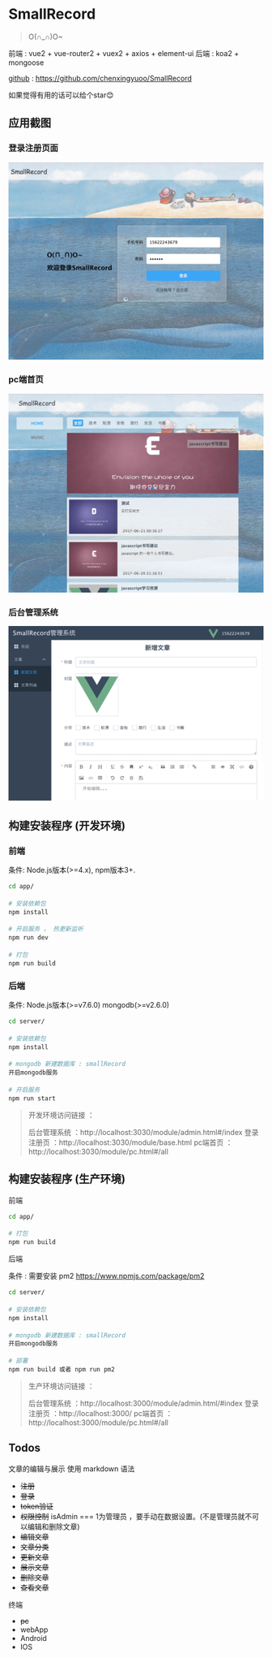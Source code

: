 # SmallRecord

> O(∩_∩)O~

前端 : vue2 + vue-router2 + vuex2 + axios + element-ui
后端 : koa2 + mongoose

[github](https://github.com/chenxingyuoo/SmallRecord) : https://github.com/chenxingyuoo/SmallRecord

如果觉得有用的话可以给个star😊

## 应用截图

### 登录注册页面

![](https://github.com/chenxingyuoo/markdown-image/blob/master/smallRecord/base.jpeg?raw=true)

### pc端首页

![](https://github.com/chenxingyuoo/markdown-image/blob/master/smallRecord/pc.jpeg?raw=true)

### 后台管理系统

![](https://github.com/chenxingyuoo/markdown-image/blob/master/smallRecord/admin.jpeg?raw=true)

## 构建安装程序 (开发环境)

### 前端

条件: Node.js版本(>=4.x), npm版本3+.

``` bash
cd app/

# 安装依赖包
npm install

# 开启服务 ， 热更新监听
npm run dev

# 打包
npm run build
```

### 后端

条件: Node.js版本(>=v7.6.0) mongodb(>=v2.6.0)

``` bash
cd server/

# 安装依赖包
npm install

# mongodb 新建数据库 : smallRecord
开启mongodb服务

# 开启服务
npm run start
```

> 开发环境访问链接 ：
>
> 后台管理系统 ：http://localhost:3030/module/admin.html#/index
> 登录注册页 ：http://localhost:3030/module/base.html
> pc端首页 ： http://localhost:3030/module/pc.html#/all


## 构建安装程序 (生产环境)

前端
``` bash
cd app/

# 打包
npm run build
```

后端

条件 : 需要安装 pm2 https://www.npmjs.com/package/pm2

``` bash
cd server/

# 安装依赖包
npm install

# mongodb 新建数据库 : smallRecord
开启mongodb服务

# 部署
npm run build 或者 npm run pm2

```

> 生产环境访问链接 ：
>
> 后台管理系统 ：http://localhost:3000/module/admin.html/#index
> 登录注册页 ：http://localhost:3000/
> pc端首页 ： http://localhost:3000/module/pc.html#/all

## Todos

文章的编辑与展示 使用 markdown 语法

* ~~注册~~
* ~~登录~~
* ~~token验证~~
* ~~权限控制~~ isAdmin === 1为管理员 ，要手动在数据设置。(不是管理员就不可以编辑和删除文章)
* ~~编辑文章~~
* ~~文章分类~~
* ~~更新文章~~
* ~~展示文章~~
* ~~删除文章~~
* ~~查看文章~~

终端

* ~~pc~~
* webApp
* Android
* IOS


